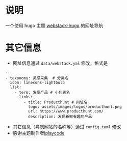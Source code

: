 # 说明
一个使用 hugo 主题 [webstack-hugo](https://github.com/iplaycode/webstack-hugo) 的网址导航
# 其它信息
- 网址信息通过  `data/webstack.yml` 修改，格式是
```
---
- taxonomy: 灵感采集  # 分类名
  icon: linecons-lightbulb
  list: 
    - term: 发现产品 # 小列表名
      links:
        - title: Producthunt # 网址名
          logo: assets/images/logos/producthunt.png
          url: https://www.producthunt.com/
          description: 发现新鲜有趣的产品
```
- 其它信息（导航网站的名称等）通过 `config.toml` 修改
- 感谢主题制作者[iplaycode](https://github.com/iplaycode)

